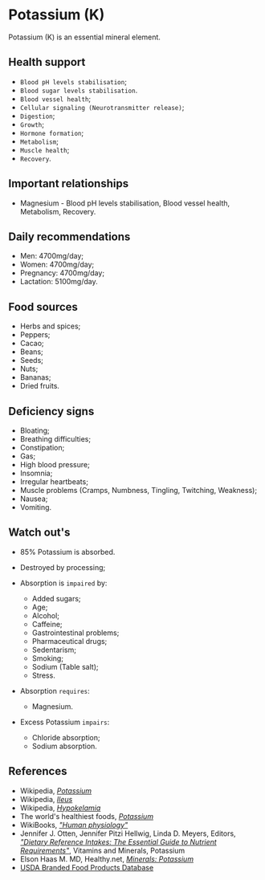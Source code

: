 # Potassium (K)
Potassium (K) is an essential mineral element.

## Health support
- `Blood pH levels stabilisation`;
- `Blood sugar levels stabilisation`.
- `Blood vessel health`;
- `Cellular signaling (Neurotransmitter release)`;
- `Digestion`;
- `Growth`;
- `Hormone formation`;
- `Metabolism`;
- `Muscle health`;
- `Recovery`.

## Important relationships
- Magnesium - Blood pH levels stabilisation, Blood vessel health, Metabolism, Recovery.

## Daily recommendations
- Men: 4700mg/day;
- Women: 4700mg/day;
- Pregnancy: 4700mg/day;
- Lactation: 5100mg/day.

## Food sources
- Herbs and spices;
- Peppers;
- Cacao;
- Beans;
- Seeds;
- Nuts;
- Bananas;
- Dried fruits.

## Deficiency signs
- Bloating;
- Breathing difficulties;
- Constipation;
- Gas;
- High blood pressure;
- Insomnia;
- Irregular heartbeats;
- Muscle problems (Cramps, Numbness, Tingling, Twitching, Weakness);
- Nausea;
- Vomiting.

## Watch out's
- 85% Potassium is absorbed.
- Destroyed by processing;
- Absorption is `impaired` by:
    - Added sugars;
    - Age;
    - Alcohol;
    - Caffeine;
    - Gastrointestinal problems;
    - Pharmaceutical drugs;
    - Sedentarism;
    - Smoking;
	- Sodium (Table salt);
    - Stress.

- Absorption `requires`:
	- Magnesium.

- Excess Potassium `impairs`:
	- Chloride absorption;
	- Sodium absorption.

## References
- Wikipedia, [_Potassium_](https://en.wikipedia.org/wiki/Potassium)
- Wikipedia, [_Ileus_](https://en.wikipedia.org/wiki/Ileus#Signs_and_symptoms)
- Wikipedia, [_Hypokelamia_](https://en.wikipedia.org/wiki/Hypokalemia#Signs_and_symptoms)
- The world's healthiest foods, [_Potassium_](http://www.whfoods.com/genpage.php?tname=nutrient&dbid=90)
- WikiBooks, [_"Human physiology"_](https://en.wikibooks.org/wiki/Human_Physiology/Nutrition#Minerals)
- Jennifer J. Otten, Jennifer Pitzi Hellwig, Linda D. Meyers, Editors, [_"Dietary Reference Intakes: The Essential Guide to Nutrient Requirements"_](https://www.amazon.com/Dietary-Reference-Intakes-Essential-Requirements/dp/0309157420), Vitamins and Minerals, Potassium
- Elson Haas M. MD, Healthy.net, [_Minerals: Potassium_](http://www.healthy.net/Health/Article/Potassium/2063)
- [USDA Branded Food Products Database](https://ndb.nal.usda.gov/ndb/nutrients/report/nutrientsfrm?max=1000&offset=0&totCount=0&nutrient1=306&nutrient2=&nutrient3=&subset=0&sort=c&measureby=g)